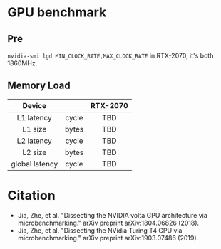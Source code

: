 # GPU benchmark


## Pre
`nvidia-smi lgd MIN_CLOCK_RATE,MAX_CLOCK_RATE`
in RTX-2070, it's both 1860MHz.

## Memory Load

|Device             |           |  RTX-2070 |
|:-----------------:|:---------:|:---------:|
|L1 latency         |cycle      | TBD |
|L1 size            |bytes      | TBD  |
|L2 latency         |cycle      | TBD |
|L2 size            |bytes      | TBD  |
|global latency     |cycle      | TBD |







# Citation
- Jia, Zhe, et al. "Dissecting the NVIDIA volta GPU architecture via microbenchmarking." arXiv preprint arXiv:1804.06826 (2018).
- Jia, Zhe, et al. "Dissecting the NVidia Turing T4 GPU via microbenchmarking." arXiv preprint arXiv:1903.07486 (2019).
